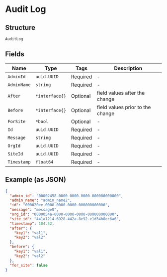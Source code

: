
# Audit Log

## Structure

`AuditLog`

## Fields

| Name | Type | Tags | Description |
|  --- | --- | --- | --- |
| `AdminId` | `uuid.UUID` | Required | - |
| `AdminName` | `string` | Required | - |
| `After` | `*interface{}` | Optional | field values after the change |
| `Before` | `*interface{}` | Optional | field values prior to the change |
| `ForSite` | `*bool` | Optional | - |
| `Id` | `uuid.UUID` | Required | - |
| `Message` | `string` | Required | - |
| `OrgId` | `uuid.UUID` | Required | - |
| `SiteId` | `uuid.UUID` | Required | - |
| `Timestamp` | `float64` | Required | - |

## Example (as JSON)

```json
{
  "admin_id": "00002458-0000-0000-0000-000000000000",
  "admin_name": "admin_name2",
  "id": "000020ee-0000-0000-0000-000000000000",
  "message": "message0",
  "org_id": "0000054a-0000-0000-0000-000000000000",
  "site_id": "441a1214-6928-442a-8e92-e1d34b8ec6a6",
  "timestamp": 104.52,
  "after": {
    "key1": "val1",
    "key2": "val2"
  },
  "before": {
    "key1": "val1",
    "key2": "val2"
  },
  "for_site": false
}
```


